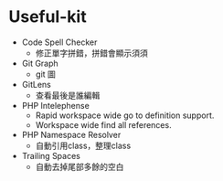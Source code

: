 # Useful-kit

* Code Spell Checker
  - 修正單字拼錯，拼錯會顯示須須
* Git Graph  
  - git 圖
* GitLens  
  - 查看最後是誰編輯
* PHP Intelephense
  - Rapid workspace wide go to definition support.
  - Workspace wide find all references.
* PHP Namespace Resolver  
  - 自動引用class，整理class
* Trailing Spaces
  - 自動去掉尾部多餘的空白
